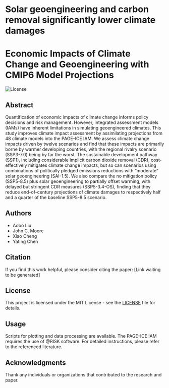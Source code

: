 # Solar geoengineering and carbon removal significantly lower climate damages
# Economic Impacts of Climate Change and Geoengineering with CMIP6 Model Projections

![License](https://img.shields.io/badge/License-MIT-green)

## Abstract
Quantification of economic impacts of climate change informs policy decisions and risk management. However, integrated assessment models (IAMs) have inherent limitations in simulating geoengineered climates. This study improves climate impact assessment by assimilating projections from 48 climate models into the PAGE-ICE IAM. We assess climate change impacts driven by twelve scenarios and find that these impacts are primarily borne by warmer developing countries, with the regional rivalry scenario (SSP3-7.0) being by far the worst. The sustainable development pathway (SSP1), including considerable implicit carbon dioxide removal (CDR), cost-effectively mitigates climate change impacts, but so can scenarios using combinations of politically pledged emissions reductions with “moderate” solar geoengineering (SAI-1.5). We also compare the no mitigation policy (SSP5-8.5) plus solar geoengineering to partially offset warming, with delayed but stringent CDR measures (SSP5-3.4-OS), finding that they reduce end-of-century projections of climate damages to respectively half and a quarter of the baseline SSP5-8.5 scenario.

## Authors
- Aobo Liu
- John C. Moore
- Xiao Cheng
- Yating Chen

## Citation
If you find this work helpful, please consider citing the paper:
[Link waiting to be generated]

## License
This project is licensed under the MIT License - see the [LICENSE](LICENSE) file for details.

## Usage
 Scripts for plotting and data processing are available. The PAGE-ICE IAM requires the use of @RISK software. For detailed instructions, please refer to the referenced literature.

## Acknowledgments
Thank any individuals or organizations that contributed to the research and paper.
